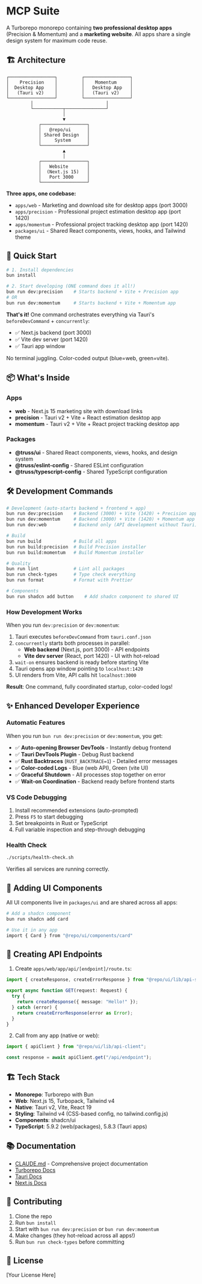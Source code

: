 # MCP Suite

A Turborepo monorepo containing **two professional desktop apps** (Precision & Momentum) and a **marketing website**. All apps share a single design system for maximum code reuse.

## 🏗️ Architecture

```
┌─────────────────┐         ┌─────────────────┐
│    Precision    │         │    Momentum     │
│  Desktop App    │         │   Desktop App   │
│   (Tauri v2)    │         │   (Tauri v2)    │
└─────────────────┘         └─────────────────┘
         │                           │
         └───────────┬───────────────┘
                     │
                     ▼
            ┌─────────────────┐
            │   @repo/ui      │
            │ Shared Design   │
            │     System      │
            └─────────────────┘
                     ▲
                     │
            ┌─────────────────┐
            │   Website       │
            │  (Next.js 15)   │
            │   Port 3000     │
            └─────────────────┘
```

**Three apps, one codebase:**

- `apps/web` - Marketing and download site for desktop apps (port 3000)
- `apps/precision` - Professional project estimation desktop app (port 1420)
- `apps/momentum` - Professional project tracking desktop app (port 1420)
- `packages/ui` - Shared React components, views, hooks, and Tailwind theme

## 🚀 Quick Start

```bash
# 1. Install dependencies
bun install

# 2. Start developing (ONE command does it all!)
bun run dev:precision    # Starts backend + Vite + Precision app
# OR
bun run dev:momentum     # Starts backend + Vite + Momentum app
```

**That's it!** One command orchestrates everything via Tauri's `beforeDevCommand` + `concurrently`:

- ✅ Next.js backend (port 3000)
- ✅ Vite dev server (port 1420)
- ✅ Tauri app window

No terminal juggling. Color-coded output (blue=web, green=vite).

## 📦 What's Inside

### Apps

- **web** - Next.js 15 marketing site with download links
- **precision** - Tauri v2 + Vite + React estimation desktop app
- **momentum** - Tauri v2 + Vite + React project tracking desktop app

### Packages

- **@truss/ui** - Shared React components, views, hooks, and design system
- **@truss/eslint-config** - Shared ESLint configuration
- **@truss/typescript-config** - Shared TypeScript configuration

## 🛠️ Development Commands

```bash
# Development (auto-starts backend + frontend + app)
bun run dev:precision    # Backend (3000) + Vite (1420) + Precision app window
bun run dev:momentum     # Backend (3000) + Vite (1420) + Momentum app window
bun run dev:web          # Backend only (API development without Tauri)

# Build
bun run build            # Build all apps
bun run build:precision  # Build Precision installer
bun run build:momentum   # Build Momentum installer

# Quality
bun run lint             # Lint all packages
bun run check-types      # Type check everything
bun run format           # Format with Prettier

# Components
bun run shadcn add button    # Add shadcn component to shared UI
```

### How Development Works

When you run `dev:precision` or `dev:momentum`:

1. Tauri executes `beforeDevCommand` from `tauri.conf.json`
2. `concurrently` starts both processes in parallel:
   - **Web backend** (Next.js, port 3000) - API endpoints
   - **Vite dev server** (React, port 1420) - UI with hot-reload
3. `wait-on` ensures backend is ready before starting Vite
4. Tauri opens app window pointing to `localhost:1420`
5. UI renders from Vite, API calls hit `localhost:3000`

**Result**: One command, fully coordinated startup, color-coded logs!

## ✨ Enhanced Developer Experience

### Automatic Features

When you run `bun run dev:precision` or `dev:momentum`, you get:

- ✅ **Auto-opening Browser DevTools** - Instantly debug frontend
- ✅ **Tauri DevTools Plugin** - Debug Rust backend
- ✅ **Rust Backtraces** (`RUST_BACKTRACE=1`) - Detailed error messages
- ✅ **Color-coded Logs** - Blue (web API), Green (vite UI)
- ✅ **Graceful Shutdown** - All processes stop together on error
- ✅ **Wait-on Coordination** - Backend ready before frontend starts

### VS Code Debugging

1. Install recommended extensions (auto-prompted)
2. Press `F5` to start debugging
3. Set breakpoints in Rust or TypeScript
4. Full variable inspection and step-through debugging

### Health Check

```bash
./scripts/health-check.sh
```

Verifies all services are running correctly.

## 🎨 Adding UI Components

All UI components live in `packages/ui` and are shared across all apps:

```bash
# Add a shadcn component
bun run shadcn add card

# Use it in any app
import { Card } from "@repo/ui/components/card"
```

## 🔌 Creating API Endpoints

1. Create `apps/web/app/api/[endpoint]/route.ts`:

```typescript
import { createResponse, createErrorResponse } from "@repo/ui/lib/api-server";

export async function GET(request: Request) {
  try {
    return createResponse({ message: "Hello!" });
  } catch (error) {
    return createErrorResponse(error as Error);
  }
}
```

2. Call from any app (native or web):

```typescript
import { apiClient } from "@repo/ui/lib/api-client";

const response = await apiClient.get("/api/endpoint");
```

## 🏗️ Tech Stack

- **Monorepo**: Turborepo with Bun
- **Web**: Next.js 15, Turbopack, Tailwind v4
- **Native**: Tauri v2, Vite, React 19
- **Styling**: Tailwind v4 (CSS-based config, no tailwind.config.js)
- **Components**: shadcn/ui
- **TypeScript**: 5.9.2 (web/packages), 5.8.3 (Tauri apps)

## 📚 Documentation

- [CLAUDE.md](./CLAUDE.md) - Comprehensive project documentation
- [Turborepo Docs](https://turborepo.com)
- [Tauri Docs](https://tauri.app)
- [Next.js Docs](https://nextjs.org)

## 🤝 Contributing

1. Clone the repo
2. Run `bun install`
3. Start with `bun run dev:precision` or `bun run dev:momentum`
4. Make changes (they hot-reload across all apps!)
5. Run `bun run check-types` before committing

## 📝 License

[Your License Here]

<!-- Test comment: Claude Code verified working at 2025-10-09 -->
